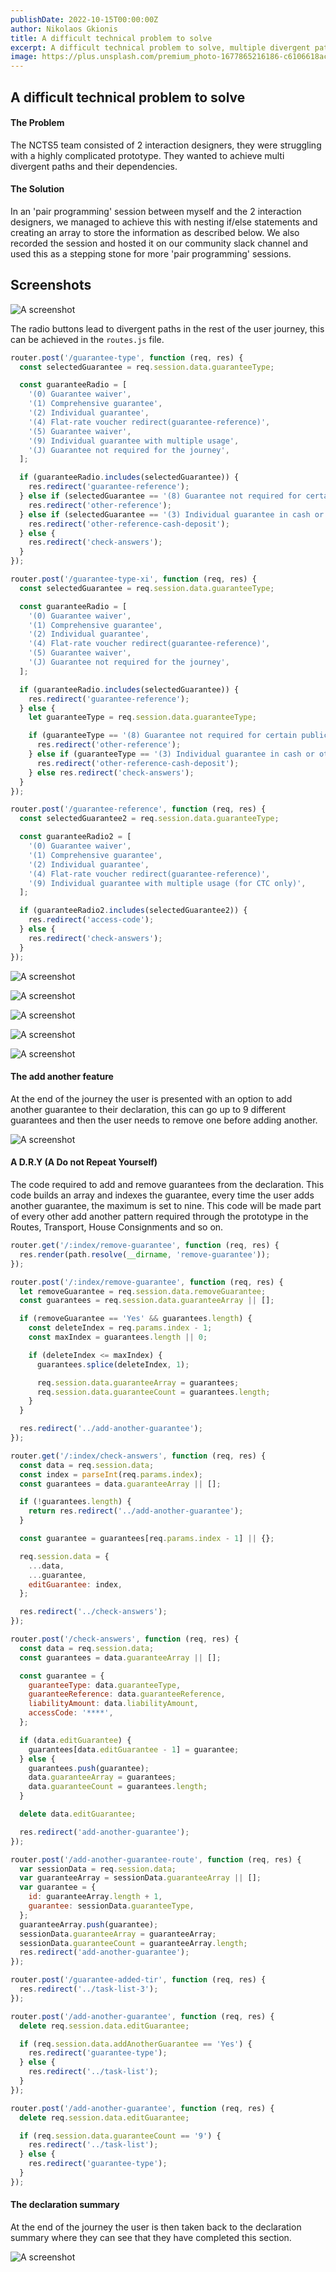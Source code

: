 ```yaml
---
publishDate: 2022-10-15T00:00:00Z
author: Nikolaos Gkionis
title: A difficult technical problem to solve
excerpt: A difficult technical problem to solve, multiple divergent paths with a ton of dependencies. This is how we solved it.
image: https://plus.unsplash.com/premium_photo-1677865216186-c6106618ac69?q=80&w=2970&auto=format&fit=crop&ixlib=rb-4.0.3&ixid=M3wxMjA3fDB8MHxwaG90by1wYWdlfHx8fGVufDB8fHx8fA%3D%3D
---
```


## A difficult technical problem to solve

#### The Problem

The NCTS5 team consisted of 2 interaction designers, they were struggling with a highly complicated prototype. They wanted to achieve multi divergent paths and their dependencies.

#### The Solution

In an 'pair programming' session between myself and the 2 interaction designers, we managed to achieve this with nesting if/else statements and creating an array to store the information as described below. We also recorded the session and hosted it on our community slack channel and used this as a stepping stone for more 'pair programming' sessions.

## Screenshots

![A screenshot](src/assets/images/tax01.png 'A screenshot of the guarantee sub-journey')
<br>

The radio buttons lead to divergent paths in the rest of the user journey, this can be achieved in the `routes.js` file.

```js
router.post('/guarantee-type', function (req, res) {
  const selectedGuarantee = req.session.data.guaranteeType;

  const guaranteeRadio = [
    '(0) Guarantee waiver',
    '(1) Comprehensive guarantee',
    '(2) Individual guarantee',
    '(4) Flat-rate voucher redirect(guarantee-reference)',
    '(5) Guarantee waiver',
    '(9) Individual guarantee with multiple usage',
    '(J) Guarantee not required for the journey',
  ];

  if (guaranteeRadio.includes(selectedGuarantee)) {
    res.redirect('guarantee-reference');
  } else if (selectedGuarantee == '(8) Guarantee not required for certain public bodies') {
    res.redirect('other-reference');
  } else if (selectedGuarantee == '(3) Individual guarantee in cash or other means of payment') {
    res.redirect('other-reference-cash-deposit');
  } else {
    res.redirect('check-answers');
  }
});

router.post('/guarantee-type-xi', function (req, res) {
  const selectedGuarantee = req.session.data.guaranteeType;

  const guaranteeRadio = [
    '(0) Guarantee waiver',
    '(1) Comprehensive guarantee',
    '(2) Individual guarantee',
    '(4) Flat-rate voucher redirect(guarantee-reference)',
    '(5) Guarantee waiver',
    '(J) Guarantee not required for the journey',
  ];

  if (guaranteeRadio.includes(selectedGuarantee)) {
    res.redirect('guarantee-reference');
  } else {
    let guaranteeType = req.session.data.guaranteeType;

    if (guaranteeType == '(8) Guarantee not required for certain public bodies') {
      res.redirect('other-reference');
    } else if (guaranteeType == '(3) Individual guarantee in cash or other means of payment') {
      res.redirect('other-reference-cash-deposit');
    } else res.redirect('check-answers');
  }
});

router.post('/guarantee-reference', function (req, res) {
  const selectedGuarantee2 = req.session.data.guaranteeType;

  const guaranteeRadio2 = [
    '(0) Guarantee waiver',
    '(1) Comprehensive guarantee',
    '(2) Individual guarantee',
    '(4) Flat-rate voucher redirect(guarantee-reference)',
    '(9) Individual guarantee with multiple usage (for CTC only)',
  ];

  if (guaranteeRadio2.includes(selectedGuarantee2)) {
    res.redirect('access-code');
  } else {
    res.redirect('check-answers');
  }
});
```

![A screenshot](src/assets/images/tax02.png 'A screenshot of the guarantee sub-journey')
<br>

![A screenshot](src/assets/images/tax03.png 'A screenshot of the guarantee sub-journey')
<br>

![A screenshot](src/assets/images/tax04.png 'A screenshot of the guarantee sub-journey')
<br>

![A screenshot](src/assets/images/tax05.png 'A screenshot of the guarantee sub-journey')
<br>

![A screenshot](src/assets/images/tax06.png 'A screenshot of the guarantee sub-journey')
<br>

#### The add another feature

At the end of the journey the user is presented with an option to add another guarantee to their declaration, this can go up to 9 different guarantees and then the user needs to remove one before adding another.

![A screenshot](src/assets/images/tax07.png 'A screenshot of the guarantee sub-journey')
<br>

#### A D.R.Y (A Do not Repeat Yourself)

The code required to add and remove guarantees from the declaration. This code builds an array and indexes the guarantee, every time the user adds another guarantee, the maximum is set to nine. This code will be made part of every other add another pattern required through the prototype in the Routes, Transport, House Consignments and so on.

```js
router.get('/:index/remove-guarantee', function (req, res) {
  res.render(path.resolve(__dirname, 'remove-guarantee'));
});

router.post('/:index/remove-guarantee', function (req, res) {
  let removeGuarantee = req.session.data.removeGuarantee;
  const guarantees = req.session.data.guaranteeArray || [];

  if (removeGuarantee == 'Yes' && guarantees.length) {
    const deleteIndex = req.params.index - 1;
    const maxIndex = guarantees.length || 0;

    if (deleteIndex <= maxIndex) {
      guarantees.splice(deleteIndex, 1);

      req.session.data.guaranteeArray = guarantees;
      req.session.data.guaranteeCount = guarantees.length;
    }
  }

  res.redirect('../add-another-guarantee');
});

router.get('/:index/check-answers', function (req, res) {
  const data = req.session.data;
  const index = parseInt(req.params.index);
  const guarantees = data.guaranteeArray || [];

  if (!guarantees.length) {
    return res.redirect('../add-another-guarantee');
  }

  const guarantee = guarantees[req.params.index - 1] || {};

  req.session.data = {
    ...data,
    ...guarantee,
    editGuarantee: index,
  };

  res.redirect('../check-answers');
});

router.post('/check-answers', function (req, res) {
  const data = req.session.data;
  const guarantees = data.guaranteeArray || [];

  const guarantee = {
    guaranteeType: data.guaranteeType,
    guaranteeReference: data.guaranteeReference,
    liabilityAmount: data.liabilityAmount,
    accessCode: '****',
  };

  if (data.editGuarantee) {
    guarantees[data.editGuarantee - 1] = guarantee;
  } else {
    guarantees.push(guarantee);
    data.guaranteeArray = guarantees;
    data.guaranteeCount = guarantees.length;
  }

  delete data.editGuarantee;

  res.redirect('add-another-guarantee');
});

router.post('/add-another-guarantee-route', function (req, res) {
  var sessionData = req.session.data;
  var guaranteeArray = sessionData.guaranteeArray || [];
  var guarantee = {
    id: guaranteeArray.length + 1,
    guarantee: sessionData.guaranteeType,
  };
  guaranteeArray.push(guarantee);
  sessionData.guaranteeArray = guaranteeArray;
  sessionData.guaranteeCount = guaranteeArray.length;
  res.redirect('add-another-guarantee');
});

router.post('/guarantee-added-tir', function (req, res) {
  res.redirect('../task-list-3');
});

router.post('/add-another-guarantee', function (req, res) {
  delete req.session.data.editGuarantee;

  if (req.session.data.addAnotherGuarantee == 'Yes') {
    res.redirect('guarantee-type');
  } else {
    res.redirect('../task-list');
  }
});

router.post('/add-another-guarantee', function (req, res) {
  delete req.session.data.editGuarantee;

  if (req.session.data.guaranteeCount == '9') {
    res.redirect('../task-list');
  } else {
    res.redirect('guarantee-type');
  }
});
```

#### The declaration summary

At the end of the journey the user is then taken back to the declaration summary where they can see that they have completed this section.

![A screenshot](src/assets/images/tax08.png 'A screenshot of the declaration summary')
<br>
